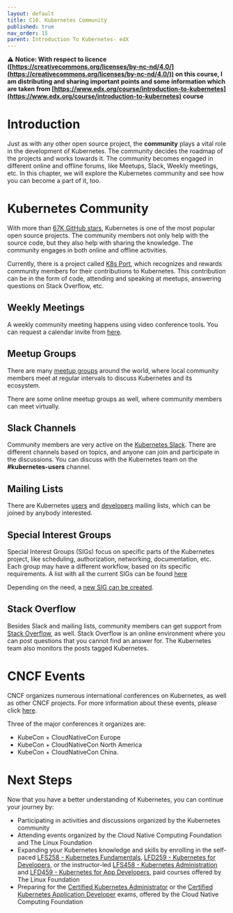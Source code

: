 ```yaml
---
layout: default
title: C16. Kubernetes Community 
published: true
nav_order: 15
parent: Introduction To Kubernetes- edX
---
```


⚠️ __Notice: With respect to licence ([https://creativecommons.org/licenses/by-nc-nd/4.0/](https://creativecommons.org/licenses/by-nc-nd/4.0/)) on this course, I am distributing and sharing important points and some information which  are taken from [https://www.edx.org/course/introduction-to-kubernetes](https://www.edx.org/course/introduction-to-kubernetes) course__

# Introduction

Just as with any other open source project, the **community** plays a vital role in the development of Kubernetes. The community decides the roadmap of the projects and works towards it. The community becomes engaged in different online and offline forums, like Meetups, Slack, Weekly meetings, etc. In this chapter, we will explore the Kubernetes community and see how you can become a part of it, too. 

# Kubernetes Community

With more than [67K GitHub stars](https://github.com/kubernetes/kubernetes/), Kubernetes is one of the most popular open source projects. The community members not only help with the source code, but they also help with sharing the knowledge. The community engages in both online and offline activities.

Currently, there is a project called [K8s Port](https://k8sport.wufoo.com/forms/sign-up/), which recognizes and rewards community members for their contributions to Kubernetes. This contribution can be in the form of code, attending and speaking at meetups, answering questions on Stack Overflow, etc.


##  Weekly Meetings

A weekly community meeting happens using video conference tools. You can request a calendar invite from [here](https://groups.google.com/forum/#!forum/kubernetes-community-video-chat).

## Meetup Groups

There are many [meetup groups](https://www.meetup.com/topics/kubernetes/) around the world, where local community members meet at regular intervals to discuss Kubernetes and its ecosystem.

There are some online meetup groups as well, where community members can meet virtually.

## Slack Channels

Community members are very active on the [Kubernetes Slack](https://kubernetes.slack.com/). There are different channels based on topics, and anyone can join and participate in the discussions. You can discuss with the Kubernetes team on the **#kubernetes-users** channel. 

## Mailing Lists

There are Kubernetes [users](https://groups.google.com/forum/#!forum/kubernetes-users) and [developers](https://groups.google.com/forum/#!forum/kubernetes-dev) mailing lists, which can be joined by anybody interested.

## Special Interest Groups

Special Interest Groups (SIGs) focus on specific parts of the Kubernetes project, like scheduling, authorization, networking, documentation, etc. Each group may have a different workflow, based on its specific requirements. A list with all the current SIGs can be found [here](https://github.com/kubernetes/community/blob/master/sig-list.md)

Depending on the need, a [new SIG can be created](https://github.com/kubernetes/community/blob/master/sig-wg-lifecycle.md).


## Stack Overflow

Besides Slack and mailing lists, community members can get support from [Stack Overflow](https://stackoverflow.com/questions/tagged/kubernetes), as well. Stack Overflow is an online environment where you can post questions that you cannot find an answer for. The Kubernetes team also monitors the posts tagged Kubernetes.

# CNCF Events

CNCF organizes numerous international conferences on Kubernetes, as well as other CNCF projects. For more information about these events, please click [here](https://www.cncf.io/community/kubecon-cloudnativecon-events/).

Three of the major conferences it organizes are:

- KubeCon + CloudNativeCon Europe
- KubeCon + CloudNativeCon North America
- KubeCon + CloudNativeCon China.

# Next Steps



Now that you have a better understanding of Kubernetes, you can continue your journey by:

- Participating in activities and discussions organized by the Kubernetes community
- Attending events organized by the Cloud Native Computing Foundation and The Linux Foundation
- Expanding your Kubernetes knowledge and skills by enrolling in the self-paced [LFS258 - Kubernetes Fundamentals](https://training.linuxfoundation.org/training/kubernetes-fundamentals/),  [LFD259 - Kubernetes for Developers](https://training.linuxfoundation.org/training/kubernetes-for-developers/), or the instructor-led [LFS458 - Kubernetes Administration](https://training.linuxfoundation.org/training/kubernetes-administration/) and [LFD459 - Kubernetes for App Developers](https://training.linuxfoundation.org/training/kubernetes-for-app-developers/), paid courses offered by The Linux Foundation 
- Preparing for the [Certified Kubernetes Administrator](https://www.cncf.io/certification/cka/) or the [Certified Kubernetes Application Developer](https://www.cncf.io/certification/ckad/) exams, offered by the Cloud Native Computing Foundation

